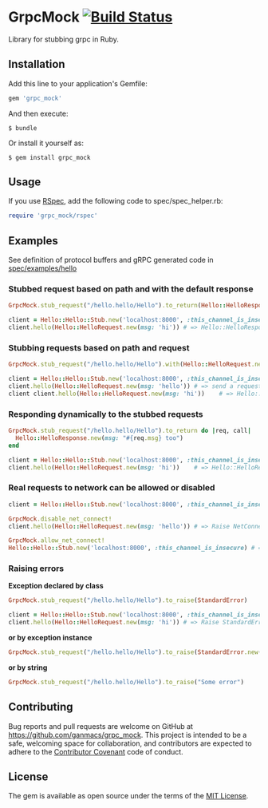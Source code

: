 # GrpcMock [![Build Status](https://travis-ci.org/ganmacs/grpc_mock.svg?branch=master)](https://travis-ci.org/ganmacs/grpc_mock)

Library for stubbing grpc in Ruby.

## Installation

Add this line to your application's Gemfile:

```ruby
gem 'grpc_mock'
```

And then execute:

    $ bundle

Or install it yourself as:

    $ gem install grpc_mock

## Usage

If you use [RSpec](https://github.com/rspec/rspec), add the following code to spec/spec_helper.rb:

```ruby
require 'grpc_mock/rspec'
```

## Examples

See definition of protocol buffers and gRPC generated code in [spec/examples/hello](https://github.com/ganmacs/grpc_mock/tree/master/spec/examples/hello)

### Stubbed request based on path and with the default response

```ruby
GrpcMock.stub_request("/hello.hello/Hello").to_return(Hello::HelloResponse.new(msg: 'test'))

client = Hello::Hello::Stub.new('localhost:8000', :this_channel_is_insecure)
client.hello(Hello::HelloRequest.new(msg: 'hi')) # => Hello::HelloResponse.new(msg: 'test')
```

### Stubbing requests based on path and request

```ruby
GrpcMock.stub_request("/hello.hello/Hello").with(Hello::HelloRequest.new(msg: 'hi')).to_return(Hello::HelloResponse.new(msg: 'test'))

client = Hello::Hello::Stub.new('localhost:8000', :this_channel_is_insecure)
client.hello(Hello::HelloRequest.new(msg: 'hello')) # => send a request to server
client client.hello(Hello::HelloRequest.new(msg: 'hi'))    # => Hello::HelloResponse.new(msg: 'test') (without any requests to server)
```

### Responding dynamically to the stubbed requests

```ruby
GrpcMock.stub_request("/hello.hello/Hello").to_return do |req, call|
  Hello::HelloResponse.new(msg: "#{req.msg} too")
end

client = Hello::Hello::Stub.new('localhost:8000', :this_channel_is_insecure)
client.hello(Hello::HelloRequest.new(msg: 'hi'))    # => Hello::HelloResponse.new(msg: 'hi too')
```

### Real requests to network can be allowed or disabled

```ruby
client = Hello::Hello::Stub.new('localhost:8000', :this_channel_is_insecure)

GrpcMock.disable_net_connect!
client.hello(Hello::HelloRequest.new(msg: 'hello')) # => Raise NetConnectNotAllowedError error

GrpcMock.allow_net_connect!
Hello::Hello::Stub.new('localhost:8000', :this_channel_is_insecure) # => send a request to server
```

### Raising errors

**Exception declared by class**

```ruby
GrpcMock.stub_request("/hello.hello/Hello").to_raise(StandardError)

client = Hello::Hello::Stub.new('localhost:8000', :this_channel_is_insecure)
client.hello(Hello::HelloRequest.new(msg: 'hi')) # => Raise StandardError
```

**or by exception instance**

```ruby
GrpcMock.stub_request("/hello.hello/Hello").to_raise(StandardError.new("Some error"))
```

**or by string**

```ruby
GrpcMock.stub_request("/hello.hello/Hello").to_raise("Some error")
```

## Contributing

Bug reports and pull requests are welcome on GitHub at https://github.com/ganmacs/grpc_mock. This project is intended to be a safe, welcoming space for collaboration, and contributors are expected to adhere to the [Contributor Covenant](http://contributor-covenant.org) code of conduct.

## License

The gem is available as open source under the terms of the [MIT License](https://opensource.org/licenses/MIT).

